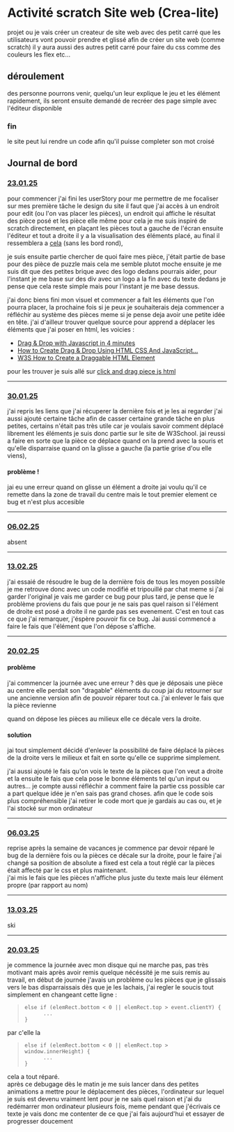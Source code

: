 # Activité scratch Site web (Crea-lite)
projet ou je vais créer un createur de site web avec des petit carré que les utilisateurs vont pouvoir prendre et glissé afin de créer un site web (comme scratch)
il y aura aussi des autres petit carré pour faire du css comme des couleurs les flex etc...

## déroulement
des personne pourrons venir, quelqu'un leur explique le jeu et les élément rapidement, ils seront ensuite demandé de recréer des page simple avec l'éditeur disponible 

### fin
le site peut lui rendre un code afin qu'il puisse completer son mot croisé 

## Journal de bord
### <u>23.01.25</u> 
pour commencer j'ai fini les userStory pour me permettre de me focaliser sur mes première tâche le design du site il faut que j'ai accès à un endroit pour edit (ou l'on vas placer les pièces), un endroit qui affiche le résultat des pièce posé et les pièce elle même pour cela je me suis inspiré de scratch directement, en plaçant les pièces tout a gauche de l'écran ensuite l'éditeur et tout a droite il y a la visualisation des éléments placé, au final il ressemblera a [cela](https://www.figma.com/board/3SdVKQSNF73kZjlfRFt0TI/Crea-lite-maquette?node-id=0-1&t=6mvrIqvB06JyFfUH-1) (sans les bord rond),

je suis ensuite partie chercher de quoi faire mes pièce, j'était partie de base pour des pièce de puzzle mais cela me semble plutot moche ensuite je me suis dit que des petites brique avec des logo dedans pourrais aider, pour l'instant je me base sur des div avec un logo a la fin avec du texte dedans je pense que cela reste simple mais pour l'instant je me base dessus.

j'ai donc biens fini mon visuel et commencer a fait les éléments que l'on pourra placer, la prochaine fois si je peux je souhaiterais deja commencer a réfléchir au système des pièces meme si je pense deja avoir une petite idée en tête. j'ai d'ailleur trouver quelque source pour apprend a déplacer les éléments que j'ai poser en html, les voicies :
- [Drag & Drop with Javascript in 4 minutes](https://www.youtube.com/watch?v=ymDjvycjgUM)
- [How to Create Drag & Drop Using HTML CSS And JavaScript...](https://www.youtube.com/watch?v=4AHot187Lj0)
- [W3S How to Create a Draggable HTML Element](https://www.w3schools.com/howto/howto_js_draggable.asp)

pour les trouver je suis allé sur [click and drag piece js html](https://www.google.com/search?q=click+and+drag+piece+js+html&sca_esv=25faab50f0835e7e&rlz=1C1GCEA_enCH1124CH1124&ei=xveRZ6r2HvLZ7_UP2aCUoAk&ved=0ahUKEwiq8YLYsIuLAxXy7LsIHVkQBZQQ4dUDCBE&uact=5&oq=click+and+drag+piece+js+html&gs_lp=Egxnd3Mtd2l6LXNlcnAiHGNsaWNrIGFuZCBkcmFnIHBpZWNlIGpzIGh0bWwyBRAhGKABMgUQIRigATIFECEYnwUyBRAhGJ8FSLQNUO4BWOALcAF4AJABAJgBZqABswWqAQM2LjK4AQPIAQD4AQGYAgmgAscFwgIJEAAYsAMYCBgewgILEAAYgAQYsAMYogTCAgYQABgWGB7CAggQABiABBiiBMICCBAAGBYYChgemAMAiAYBkAYDkgcDNy4yoAeuHQ&sclient=gws-wiz-serp)

---
### <u>30.01.25</u> 
j'ai repris les liens que j'ai récuperer la dernière fois et je les ai regarder j'ai aussi ajouté certaine tâche afin de casser certaine grande tâche en plus petites, certains n'était pas très utile car je voulais savoir comment déplacé librement les éléments je suis donc partie sur le site de W3School. jai reussi a faire en sorte que la pièce ce déplace quand on la prend avec la souris et qu'elle disparraise quand on la glisse a gauche (la partie grise d'ou elle viens),
#### problème !
jai eu une erreur quand on glisse un élément a droite jai voulu qu'il ce remette dans la zone de travail du centre mais le tout premier element ce bug et n'est plus accesible

---
### <u>06.02.25</u>
absent

---
### <u>13.02.25</u>
j'ai essaié de résoudre le bug de la dernière fois de tous les moyen possible je me retrouve donc avec un code modifié et tripouillé par chat meme si j'ai garder l'original je vais me garder ce bug pour plus tard, je pense que le problème proviens du fais que pour je ne sais pas quel raison si l'élément de droite est posé a droite il ne garde pas ses evenement. C'est en tout cas ce que j'ai remarquer, j'éspère pouvoir fix ce bug. Jai aussi commencé a faire le fais que l'élément que l'on dépose s'affiche.

--- 
### <u>20.02.25</u>
#### problème
j'ai commencer la journée avec une erreur ? dès que je déposais une pièce au centre elle perdait son "dragable" éléments du coup jai du retourner sur une ancienne version afin de pouvoir réparer tout ca. j'ai enlever le fais que la pièce revienne  

quand on dépose les pièces au milieux elle ce décale vers la droite.  
#### solution
jai tout simplement décidé d'enlever la possibilité de faire déplacé la pièces de la droite vers le milieux et fait en sorte qu'elle ce supprime simplement.

j'ai aussi ajouté le fais qu'on vois le texte de la pièces que l'on veut a droite et la ensuite le fais que cela pose le bonne éléments tel qu'un input ou autres...  je compte aussi réfléchir a comment faire la partie css possible car a part quelque idée je n'en sais pas grand choses.  afin que le code sois plus compréhensible j'ai retirer le code mort que je gardais au cas ou, et je l'ai stocké sur mon ordinateur

--- 
### <u>06.03.25</u>
reprise après la semaine de vacances je commence par devoir réparé le bug de la dernière fois ou la pièces ce décale sur la droite, pour le faire j'ai changé sa position de absolute a fixed est cela a tout réglé car la pièces était affecté par le css et plus maintenant.  
j'ai mis le fais que les pièces n'affiche plus juste du texte mais leur élément propre (par rapport au nom)

---
### <u>13.03.25</u>
ski

---
### <u>20.03.25</u>
je commence la journée avec mon disque qui ne marche pas, pas très motivant mais après avoir remis quelque nécéssité je me suis remis au travail, 
en début de journée j'avais un problème ou les pièces que je glissais vers le bas disparraissais dès que je les lachais, j'ai regler le soucis tout simplement en changeant cette ligne :
> ```
> else if (elemRect.bottom < 0 || elemRect.top > event.clientY) {
>       ...
>}

par c'elle la 

> ```
> else if (elemRect.bottom < 0 || elemRect.top > window.innerHeight) {
>       ...
>}

cela a tout réparé.  
après ce debugage dès le matin je me suis lancer dans des petites animations a mettre pour le déplacement des pièces, l'ordinateur sur lequel je suis est devenu vraiment lent pour je ne sais quel raison et j'ai du redémarrer mon ordinateur plusieurs fois, meme pendant que j'écrivais ce texte je vais donc me contenter de ce que j'ai fais aujourd'hui et essayer de progresser doucement